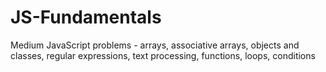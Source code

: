 # JS-Fundamentals

Medium JavaScript problems - arrays, associative arrays, objects and classes, regular expressions, text processing, functions, loops, conditions 

